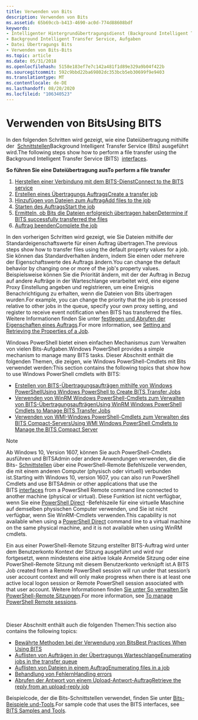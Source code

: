 ```yaml
---
title: Verwenden von Bits
description: Verwenden von Bits
ms.assetid: 65b69ccb-b413-4690-ac0d-774d88608bdf
keywords:
- Intelligenter Hintergrundübertragungsdienst (Background Intelligent Transfer Service, BITS)
- Background Intelligent Transfer Service, Aufgaben
- Datei Übertragungs Bits
- Verwenden von Bits-Bits
ms.topic: article
ms.date: 05/31/2018
ms.openlocfilehash: 5158e183ef7e7c142a481f1d89e329a9b04f422b
ms.sourcegitcommit: 592c9bbd22ba69802dc353bcb5eb30699f9e9403
ms.translationtype: MT
ms.contentlocale: de-DE
ms.lasthandoff: 08/20/2020
ms.locfileid: "106340523"
---
```

# <a name="using-bits"></a><span data-ttu-id="bf417-107">Verwenden von Bits</span><span class="sxs-lookup"><span data-stu-id="bf417-107">Using BITS</span></span>

<span data-ttu-id="bf417-108">In den folgenden Schritten wird gezeigt, wie eine Dateiübertragung mithilfe der  [Schnittstellen](bits-interfaces.md)Background Intelligent Transfer Service (Bits) ausgeführt wird.</span><span class="sxs-lookup"><span data-stu-id="bf417-108">The following steps show how to perform a file transfer using the Background Intelligent Transfer Service (BITS)  [interfaces](bits-interfaces.md).</span></span>

<span data-ttu-id="bf417-109">**So führen Sie eine Dateiübertragung aus**</span><span class="sxs-lookup"><span data-stu-id="bf417-109">**To perform a file transfer**</span></span>

1.  [<span data-ttu-id="bf417-110">Herstellen einer Verbindung mit dem BITS-Dienst</span><span class="sxs-lookup"><span data-stu-id="bf417-110">Connect to the BITS service</span></span>](connecting-to-the-bits-service.md)
2.  [<span data-ttu-id="bf417-111">Erstellen eines Übertragungs Auftrags</span><span class="sxs-lookup"><span data-stu-id="bf417-111">Create a transfer job</span></span>](creating-a-job.md)
3.  [<span data-ttu-id="bf417-112">Hinzufügen von Dateien zum Auftrag</span><span class="sxs-lookup"><span data-stu-id="bf417-112">Add files to the job</span></span>](adding-files-to-a-job.md)
4.  [<span data-ttu-id="bf417-113">Starten des Auftrags</span><span class="sxs-lookup"><span data-stu-id="bf417-113">Start the job</span></span>](/windows/desktop/api/Bits/nf-bits-ibackgroundcopyjob-resume)
5.  [<span data-ttu-id="bf417-114">Ermitteln, ob Bits die Dateien erfolgreich übertragen haben</span><span class="sxs-lookup"><span data-stu-id="bf417-114">Determine if BITS successfully transferred the files</span></span>](determining-the-status-of-a-job.md)
6.  [<span data-ttu-id="bf417-115">Auftrag beenden</span><span class="sxs-lookup"><span data-stu-id="bf417-115">Complete the job</span></span>](completing-and-canceling-a-job.md)

<span data-ttu-id="bf417-116">In den vorherigen Schritten wird gezeigt, wie Sie Dateien mithilfe der Standardeigenschaftswerte für einen Auftrag übertragen.</span><span class="sxs-lookup"><span data-stu-id="bf417-116">The previous steps show how to transfer files using the default property values for a job.</span></span> <span data-ttu-id="bf417-117">Sie können das Standardverhalten ändern, indem Sie einen oder mehrere der Eigenschaftswerte des Auftrags ändern.</span><span class="sxs-lookup"><span data-stu-id="bf417-117">You can change the default behavior by changing one or more of the job's property values.</span></span> <span data-ttu-id="bf417-118">Beispielsweise können Sie die Priorität ändern, mit der der Auftrag in Bezug auf andere Aufträge in der Warteschlange verarbeitet wird, eine eigene Proxy Einstellung angeben und registrieren, um eine Ereignis Benachrichtigung zu erhalten, wenn die Dateien von Bits übertragen wurden.</span><span class="sxs-lookup"><span data-stu-id="bf417-118">For example, you can change the priority that the job is processed relative to other jobs in the queue, specify your own proxy setting, and register to receive event notification when BITS has transferred the files.</span></span> <span data-ttu-id="bf417-119">Weitere Informationen finden Sie unter [festlegen und Abrufen der Eigenschaften eines Auftrags](setting-and-retrieving-the-properties-of-a-job.md).</span><span class="sxs-lookup"><span data-stu-id="bf417-119">For more information, see [Setting and Retrieving the Properties of a Job](setting-and-retrieving-the-properties-of-a-job.md).</span></span>

<span data-ttu-id="bf417-120">Windows PowerShell bietet einen einfachen Mechanismus zum Verwalten von vielen Bits-Aufgaben.</span><span class="sxs-lookup"><span data-stu-id="bf417-120">Windows PowerShell provides a simple mechanism to manage many BITS tasks.</span></span> <span data-ttu-id="bf417-121">Dieser Abschnitt enthält die folgenden Themen, die zeigen, wie Windows PowerShell-Cmdlets mit Bits verwendet werden:</span><span class="sxs-lookup"><span data-stu-id="bf417-121">This section contains the following topics that show how to use Windows PowerShell cmdlets with BITS:</span></span>

-   [<span data-ttu-id="bf417-122">Erstellen von BITS-Übertragungsaufträgen mithilfe von Windows PowerShell</span><span class="sxs-lookup"><span data-stu-id="bf417-122">Using Windows PowerShell to Create BITS Transfer Jobs</span></span>](using-windows-powershell-to-create-bits-transfer-jobs.md)
-   [<span data-ttu-id="bf417-123">Verwenden von WinRM Windows PowerShell-Cmdlets zum Verwalten von BITS-Übertragungsaufträgen</span><span class="sxs-lookup"><span data-stu-id="bf417-123">Using WinRM Windows PowerShell Cmdlets to Manage BITS Transfer Jobs</span></span>](using-winrm-windows-powershell-cmdlets-to-manage-bits-transfer-jobs.md)
-   [<span data-ttu-id="bf417-124">Verwenden von WMI-Windows PowerShell-Cmdlets zum Verwalten des BITS Compact-Servers</span><span class="sxs-lookup"><span data-stu-id="bf417-124">Using WMI Windows PowerShell Cmdlets to Manage the BITS Compact Server</span></span>](using-wmi-windows-powershell-cmdlets-to-manage-the-bits-compact-server.md)

> [!Note]
>
> <span data-ttu-id="bf417-125">Ab Windows 10, Version 1607, können Sie auch PowerShell-Cmdlets ausführen und BITSAdmin oder andere Anwendungen verwenden, die die Bits- [Schnittstellen](bits-interfaces.md) über eine PowerShell-Remote Befehlszeile verwenden, die mit einem anderen Computer (physisch oder virtuell) verbunden ist.</span><span class="sxs-lookup"><span data-stu-id="bf417-125">Starting with Windows 10, version 1607, you can also run PowerShell Cmdlets and use BITSAdmin or other applications that use the BITS [interfaces](bits-interfaces.md) from a PowerShell Remote command line connected to another machine (physical or virtual).</span></span> <span data-ttu-id="bf417-126">Diese Funktion ist nicht verfügbar, wenn Sie eine [PowerShell Direct](/virtualization/hyper-v-on-windows/user_guide/vmsession) -Befehlszeile für eine virtuelle Maschine auf demselben physischen Computer verwenden, und Sie ist nicht verfügbar, wenn Sie WinRM-Cmdlets verwenden.</span><span class="sxs-lookup"><span data-stu-id="bf417-126">This capability is not available when using a [PowerShell Direct](/virtualization/hyper-v-on-windows/user_guide/vmsession) command line to a virtual machine on the same physical machine, and it is not available when using WinRM cmdlets.</span></span>
>
> <span data-ttu-id="bf417-127">Ein aus einer PowerShell-Remote Sitzung erstellter BITS-Auftrag wird unter dem Benutzerkonto Kontext der Sitzung ausgeführt und wird nur fortgesetzt, wenn mindestens eine aktive lokale Anmelde Sitzung oder eine PowerShell-Remote Sitzung mit diesem Benutzerkonto verknüpft ist.</span><span class="sxs-lookup"><span data-stu-id="bf417-127">A BITS Job created from a Remote PowerShell session will run under that session’s user account context and will only make progress when there is at least one active local logon session or Remote PowerShell session associated with that user account.</span></span> <span data-ttu-id="bf417-128">Weitere Informationen finden [Sie unter So verwalten Sie PowerShell-Remote Sitzungen](using-windows-powershell-to-create-bits-transfer-jobs.md).</span><span class="sxs-lookup"><span data-stu-id="bf417-128">For more information, see [To manage PowerShell Remote sessions](using-windows-powershell-to-create-bits-transfer-jobs.md).</span></span>

 

<span data-ttu-id="bf417-129">Dieser Abschnitt enthält auch die folgenden Themen:</span><span class="sxs-lookup"><span data-stu-id="bf417-129">This section also contains the following topics:</span></span>

-   [<span data-ttu-id="bf417-130">Bewährte Methoden bei der Verwendung von Bits</span><span class="sxs-lookup"><span data-stu-id="bf417-130">Best Practices When Using BITS</span></span>](best-practices-when-using-bits.md)
-   [<span data-ttu-id="bf417-131">Auflisten von Aufträgen in der Übertragungs Warteschlange</span><span class="sxs-lookup"><span data-stu-id="bf417-131">Enumerating jobs in the transfer queue</span></span>](enumerating-jobs-in-the-transfer-queue.md)
-   [<span data-ttu-id="bf417-132">Auflisten von Dateien in einem Auftrag</span><span class="sxs-lookup"><span data-stu-id="bf417-132">Enumerating files in a job</span></span>](enumerating-files-in-a-job.md)
-   [<span data-ttu-id="bf417-133">Behandlung von Fehlern</span><span class="sxs-lookup"><span data-stu-id="bf417-133">Handling errors</span></span>](handling-errors.md)
-   [<span data-ttu-id="bf417-134">Abrufen der Antwort von einem Upload-Antwort-Auftrag</span><span class="sxs-lookup"><span data-stu-id="bf417-134">Retrieve the reply from an upload-reply job</span></span>](retrieving-the-reply-from-an-upload-reply-job.md)

<span data-ttu-id="bf417-135">Beispielcode, der die Bits-Schnittstellen verwendet, finden Sie unter [Bits-Beispiele und-Tools](bits-samples-and-tools.md).</span><span class="sxs-lookup"><span data-stu-id="bf417-135">For sample code that uses the BITS interfaces, see [BITS Samples and Tools](bits-samples-and-tools.md).</span></span>

 

 